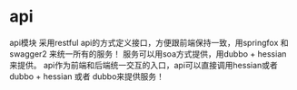 # api
api模块
采用restful api的方式定义接口，方便跟前端保持一致，用springfox 和swagger2 来统一所有的服务！
服务可以用soa方式提供，用dubbo + hessian 来提供。
api作为前端和后端统一交互的入口，api可以直接调用hessian或者dubbo + hessian 或者 dubbo来提供服务！
